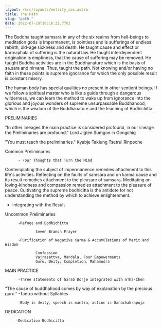 ```yaml
---
layout: /src/layouts/netlify_cms.astro
title: The Path
slug: "path "
date: 2022-07-20T16:16:22.770Z
---
```

The Buddha taught samsara in any of the six realms from hell-beings to meditation gods is impermanent, is pointless and is sufferings of endless rebirth, old-age sickness and death. He taught cause and effect or karmaphala of suffering is the natural law. He taught interdependent origination is emptiness, that the cause of suffering may be removed. He taught Buddha activities are in the Buddhanature which is the basis of sa.sara and nirvana. Thus, taught the path. Not knowing and/or having no faith in these points is supreme ignorance for which the only possible result is constant misery.

The human body has special qualities no present in other sentient beings. If we follow a spiritual master who is like a guide through a dangerous wilderness, we can learn the method to wake up from ignorance into the glorious and joyous wonders of supreme unsurpassable Buddhahood, which is the wisdom of the Buddhanature and the teaching of Bodhichitta.

PRELIMINARIES 

"In other lineages the main practice is considered profound, in our lineage the Preliminaries are profound." Lord Jigten Sumgon in Gongchig 

"You must teach the preliminaries." Kyabje Taklung Tsetrul Rinpoche 

  Common Preliminaries 

          - Four Thoughts that Turn the Mind

Contemplating the subject of impermanence remedies attachment to this life's activities. Reflecting on the faults of samsara and on karma cause and its result remedies attachment to the pleasure of samsara. Meditating on loving-kindness and compassion remedies attachment to the pleasure of peace. Cultivating the supreme bodhicitta is the antidote for not understanding the method by which toachieve enlightenment.        

  - Integrating with the Result

  Uncommon Preliminaries

          -Refuge and Bodhichitta

                  Seven Branch Prayer 
       
          -Purification of Negative Karma & Accumulations of Merit and Wisdom

                  Confession 
                  Vajrasattva, Mandala, Four Empowerments 
                  Guru, Deity, Completion, Mahamudra 
  
MAIN PRACTICE 

          -Three statements of Garab Dorje integrated with mTha-Chen 
"The cause of buddhahood comes by way of explanation by the precious guru." -Tantra without Syllables

          -Body is deity, speech is mantra, action is Ganachakrapuja

DEDICATION 

         -Dedication Bodhicitta 
